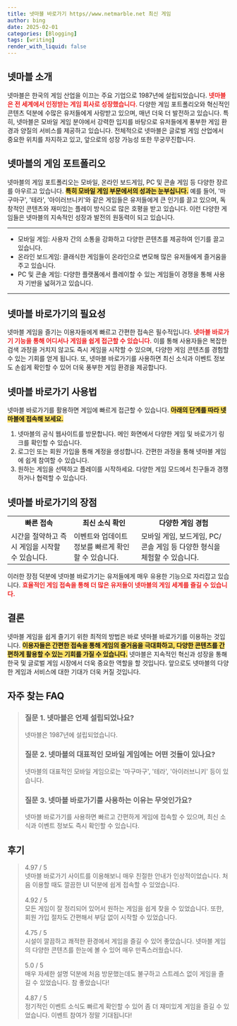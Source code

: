 ```yaml
---
title: 넷마블 바로가기 https//www.netmarble.net 최신 게임
author: bing
date: 2025-02-01
categories: [Blogging]
tags: [writing]
render_with_liquid: false
---
```



<h2 id='넷마블 소개'>넷마블 소개</h2>

<p>넷마블은 한국의 게임 산업을 이끄는 주요 기업으로 1987년에 설립되었습니다. <b><span style="color: #ee2323;">넷마블은 전 세계에서 인정받는 게임 회사로 성장했습니다.</span></b> 다양한 게임 포트폴리오와 혁신적인 콘텐츠 덕분에 수많은 유저들에게 사랑받고 있으며, 매년 더욱 더 발전하고 있습니다. 특히, 넷마블은 모바일 게임 분야에서 강력한 입지를 바탕으로 유저들에게 풍부한 게임 환경과 양질의 서비스를 제공하고 있습니다. 전체적으로 넷마블은 글로벌 게임 산업에서 중요한 위치를 차지하고 있고, 앞으로의 성장 가능성 또한 무궁무진합니다.</p>

<h2 id='넷마블의 게임 포트폴리오'>넷마블의 게임 포트폴리오</h2>

<p>넷마블의 게임 포트폴리오는 모바일, 온라인 보드게임, PC 및 콘솔 게임 등 다양한 장르를 아우르고 있습니다. <b><span style="background-color: #ffe066;">특히 모바일 게임 부문에서의 성과는 눈부십니다.</span></b> 예를 들어, '마구마구', '테라', '아이러브니키'와 같은 게임들은 유저들에게 큰 인기를 끌고 있으며, 독창적인 콘텐츠와 재미있는 플레이 방식으로 많은 호평을 받고 있습니다. 이런 다양한 게임들은 넷마블의 지속적인 성장과 발전의 원동력이 되고 있습니다.</p>

<hr />

<ul>
    <li>모바일 게임: 사용자 간의 소통을 강화하고 다양한 콘텐츠를 제공하여 인기를 끌고 있습니다.</li>
    <li>온라인 보드게임: 클래식한 게임들이 온라인으로 변모해 많은 유저들에게 즐거움을 주고 있습니다.</li>
    <li>PC 및 콘솔 게임: 다양한 플랫폼에서 플레이할 수 있는 게임들이 경쟁을 통해 사용자 기반을 넓혀가고 있습니다.</li>
</ul>

<hr />

<h2 id='넷마블 바로가기의 필요성'>넷마블 바로가기의 필요성</h2>

<p>넷마블 게임을 즐기는 이용자들에게 빠르고 간편한 접속은 필수적입니다. <b><span style="color: #ee2323;">넷마블 바로가기 기능을 통해 어디서나 게임을 쉽게 접근할 수 있습니다.</span></b> 이를 통해 사용자들은 복잡한 검색 과정을 거치지 않고도 즉시 게임을 시작할 수 있으며, 다양한 게임 콘텐츠를 경험할 수 있는 기회를 얻게 됩니다. 또, 넷마블 바로가기를 사용하면 최신 소식과 이벤트 정보도 손쉽게 확인할 수 있어 더욱 풍부한 게임 환경을 제공합니다.</p>

<h2 id='넷마블 바로가기 사용법'>넷마블 바로가기 사용법</h2>

<p>넷마블 바로가기를 활용하면 게임에 빠르게 접근할 수 있습니다. <b><span style="background-color: #ffe066;">아래의 단계를 따라 넷마블에 접속해 보세요.</span></b></p>

<ol>
    <li>넷마블의 공식 웹사이트를 방문합니다. 메인 화면에서 다양한 게임 및 바로가기 링크를 확인할 수 있습니다.</li>
    <li>로그인 또는 회원 가입을 통해 계정을 생성합니다. 간편한 과정을 통해 넷마블 게임에 쉽게 참여할 수 있습니다.</li>
    <li>원하는 게임을 선택하고 플레이를 시작하세요. 다양한 게임 모드에서 친구들과 경쟁하거나 협력할 수 있습니다.</li>
</ol>

<h2 id='넷마블 바로가기의 장점'>넷마블 바로가기의 장점</h2>

<table>
    <tr>
        <td style="text-align: center; height: 17px;"><b>빠른 접속</b></td>
        <td style="text-align: center; height: 17px;"><b>최신 소식 확인</b></td>
        <td style="text-align: center; height: 17px;"><b>다양한 게임 경험</b></td>
    </tr>
    <tr>
        <td>시간을 절약하고 즉시 게임을 시작할 수 있습니다.</td>
        <td>이벤트와 업데이트 정보를 빠르게 확인할 수 있습니다.</td>
        <td>모바일 게임, 보드게임, PC/콘솔 게임 등 다양한 형식을 체험할 수 있습니다.</td>
    </tr>
</table>

<p>이러한 장점 덕분에 넷마블 바로가기는 유저들에게 매우 유용한 기능으로 자리잡고 있습니다. <b><span style="color: #ee2323;">효율적인 게임 접속을 통해 더 많은 유저들이 넷마블의 게임 세계를 즐길 수 있습니다.</span></b></p>

<h2 id='결론'>결론</h2>

<p>넷마블 게임을 쉽게 즐기기 위한 최적의 방법은 바로 넷마블 바로가기를 이용하는 것입니다. <b><span style="background-color: #ffe066;">이용자들은 간편한 접속을 통해 게임의 즐거움을 극대화하고, 다양한 콘텐츠를 간편하게 활용할 수 있는 기회를 가질 수 있습니다.</span></b> 넷마블은 지속적인 혁신과 성장을 통해 한국 및 글로벌 게임 시장에서 더욱 중요한 역할을 할 것입니다. 앞으로도 넷마블의 다양한 게임과 서비스에 대한 기대가 더욱 커질 것입니다.</p>


<h2 id='자주_찾는_FAQ'>자주 찾는 FAQ</h2>
<div itemscope="" itemtype="https://schema.org/FAQPage"> 
<blockquote> 
<div itemscope="" itemprop="mainEntity" itemtype="https://schema.org/Question"> 
<h3 itemprop="name">질문 1. 넷마블은 언제 설립되었나요?</h3> 
<div itemscope="" itemprop="acceptedAnswer" itemtype="https://schema.org/Answer"> 
<span itemprop="text"> 
<p>넷마블은 1987년에 설립되었습니다.</p> 
</span> 
</div> 
</div> 

<div itemscope="" itemprop="mainEntity" itemtype="https://schema.org/Question"> 
<h3 itemprop="name">질문 2. 넷마블의 대표적인 모바일 게임에는 어떤 것들이 있나요?</h3> 
<div itemscope="" itemprop="acceptedAnswer" itemtype="https://schema.org/Answer"> 
<span itemprop="text"> 
<p>넷마블의 대표적인 모바일 게임으로는 '마구마구', '테라', '아이러브니키' 등이 있습니다.</p> 
</span> 
</div> 
</div> 

<div itemscope="" itemprop="mainEntity" itemtype="https://schema.org/Question"> 
<h3 itemprop="name">질문 3. 넷마블 바로가기를 사용하는 이유는 무엇인가요?</h3> 
<div itemscope="" itemprop="acceptedAnswer" itemtype="https://schema.org/Answer"> 
<span itemprop="text"> 
<p>넷마블 바로가기를 사용하면 빠르고 간편하게 게임에 접속할 수 있으며, 최신 소식과 이벤트 정보도 즉시 확인할 수 있습니다.</p> 
</span> 
</div> 
</div> 
</blockquote> 
</div>
<h2 id='후기'>후기</h2>
<div itemscope itemtype="https://schema.org/Product">
  <blockquote>
  <div itemprop="review" itemscope itemtype="https://schema.org/Review">
      <div itemprop="reviewRating" itemscope itemtype="https://schema.org/Rating"> <span itemprop="ratingValue">4.97</span> / <span itemprop="bestRating">5</span> </div>
      <span itemprop="reviewBody">넷마블 바로가기 사이트를 이용해보니 매우 친절한 안내가 인상적이었습니다. 처음 이용할 때도 깔끔한 UI 덕분에 쉽게 접속할 수 있었습니다.</span>
  </div>
  <br>
  <div itemprop="review" itemscope itemtype="https://schema.org/Review">
      <div itemprop="reviewRating" itemscope itemtype="https://schema.org/Rating"> <span itemprop="ratingValue">4.92</span> / <span itemprop="bestRating">5</span> </div>
      <span itemprop="reviewBody">모든 게임이 잘 정리되어 있어서 원하는 게임을 쉽게 찾을 수 있었습니다. 또한, 회원 가입 절차도 간편해서 부담 없이 시작할 수 있었습니다.</span>
  </div>
  <br>
  <div itemprop="review" itemscope itemtype="https://schema.org/Review">
      <div itemprop="reviewRating" itemscope itemtype="https://schema.org/Rating"> <span itemprop="ratingValue">4.75</span> / <span itemprop="bestRating">5</span> </div>
      <span itemprop="reviewBody">시설이 깔끔하고 쾌적한 환경에서 게임을 즐길 수 있어 좋았습니다. 넷마블 게임의 다양한 콘텐츠를 한눈에 볼 수 있어 매우 만족스러웠습니다.</span>
  </div>
  <br>
  <div itemprop="review" itemscope itemtype="https://schema.org/Review">
      <div itemprop="reviewRating" itemscope itemtype="https://schema.org/Rating"> <span itemprop="ratingValue">5.0</span> / <span itemprop="bestRating">5</span> </div>
      <span itemprop="reviewBody">매우 자세한 설명 덕분에 처음 방문했는데도 불구하고 스트레스 없이 게임을 즐길 수 있었습니다. 참 좋았습니다!</span>
  </div>
  <br>
  <div itemprop="review" itemscope itemtype="https://schema.org/Review">
      <div itemprop="reviewRating" itemscope itemtype="https://schema.org/Rating"> <span itemprop="ratingValue">4.87</span> / <span itemprop="bestRating">5</span> </div>
      <span itemprop="reviewBody">정기적인 이벤트 소식도 빠르게 확인할 수 있어 좀 더 재미있게 게임을 즐길 수 있었습니다. 이벤트 참여가 정말 기대됩니다!</span>
  </div>
  </blockquote>
</div>
